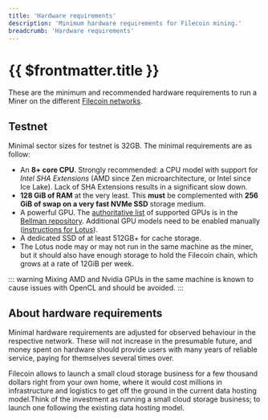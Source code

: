 ```yaml
---
title: 'Hardware requirements'
description: 'Minimum hardware requirements for Filecoin mining.'
breadcrumb: 'Hardware requirements'
---
```


# {{ $frontmatter.title }}

These are the minimum and recommended hardware requirements to run a Miner on the different [Filecoin networks](https://networks.filecoin.io).

## Testnet

Minimal sector sizes for testnet is 32GB. The minimal requirements are as follow:

- An **8+ core CPU**. Strongly recommended: a CPU model with support for _Intel SHA Extensions_ (AMD since Zen microarchitecture, or Intel since Ice Lake). Lack of SHA Extensions results in a significant slow down.
- **128 GiB of RAM** at the very least. This **must** be complemented with **256 GiB of swap on a very fast NVMe SSD** storage medium.
- A powerful GPU. The [authoritative list](https://github.com/filecoin-project/bellman#supported--tested-cards) of supported GPUs is in the [Bellman repository](https://github.com/filecoin-project/bellman#supported--tested-cards). Additional GPU models need to be enabled manually ([instructions for Lotus](lotus/gpus.md)).
- A dedicated SSD of at least 512GB+ for cache storage.
- The Lotus node may or may not run in the same machine as the miner, but it should also have enough storage to hold the Filecoin chain, which grows at a rate of 12GiB per week.

::: warning
Mixing AMD and Nvidia GPUs in the same machine is known to cause issues with OpenCL and should be avoided.
:::

## About hardware requirements

Minimal hardware requirements are adjusted for observed behaviour in the respective network. These will not increase in the presumable future, and money spent on hardware should provide users with many years of reliable service, paying for themselves several times over.

Filecoin allows to launch a small cloud storage business for a few thousand dollars right from your own home, where it would cost millions in infrastructure and logistics to get off the ground in the current data hosting model.Think of the investment as running a small cloud storage business; to launch one following the existing data hosting model.
